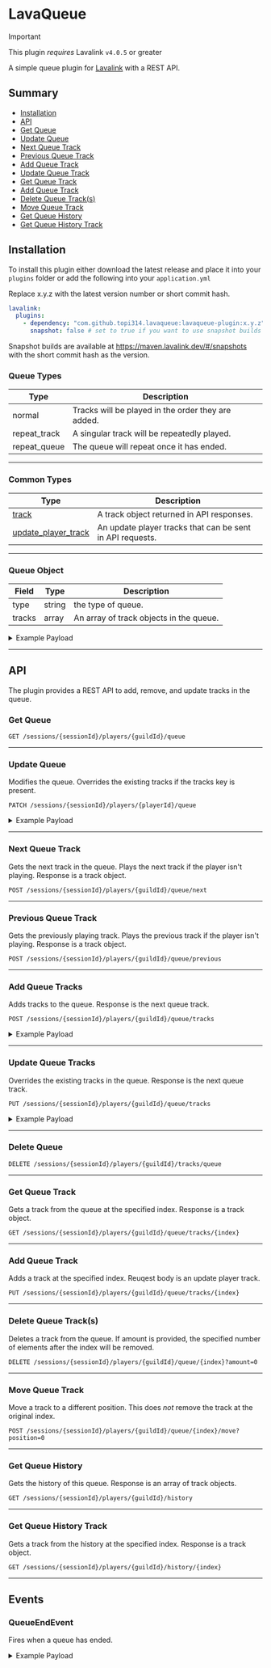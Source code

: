 # LavaQueue

> [!IMPORTANT]
> This plugin *requires* Lavalink `v4.0.5` or greater

A simple queue plugin for [Lavalink](https://github.com/lavalink-devs/Lavalink) with a REST API.

## Summary

* [Installation](#installation)
* [API](#api)
* [Get Queue](#get-queue)
* [Update Queue](#update-queue)
* [Next Queue Track](#next-queue-track)
* [Previous Queue Track](#previous-queue-track)
* [Add Queue Track](#add-queue-tracks)
* [Update Queue Track](#update-queue-tracks)
* [Get Queue Track](#get-queue-track)
* [Add Queue Track](#add-queue-track)
* [Delete Queue Track(s)](#delete-queue-track(s))
* [Move Queue Track](#move-queue-track)
* [Get Queue History](#get-queue-history)
* [Get Queue History Track](#get-queue-history-track)

## Installation

To install this plugin either download the latest release and place it into your `plugins` folder or add the following into your `application.yml`

Replace x.y.z with the latest version number or short commit hash.

```yaml
lavalink:
  plugins:
    - dependency: "com.github.topi314.lavaqueue:lavaqueue-plugin:x.y.z"
      snapshot: false # set to true if you want to use snapshot builds (see below)
```

Snapshot builds are available at https://maven.lavalink.dev/#/snapshots with the short commit hash as the version.

### Queue Types

| Type         | Description                                            |
|--------------|--------------------------------------------------------|
| normal       | Tracks will be played in the order they are added.     |
| repeat_track | A singular track will be repeatedly played.            |
| repeat_queue | The queue will repeat once it has ended.               |

---

### Common Types

| Type                                                                          | Description                                               |
|-------------------------------------------------------------------------------|-----------------------------------------------------------|
| [track](https://lavalink.dev/api/rest.html#track)                             | A track object returned in API responses.                 |
| [update_player_track](https://lavalink.dev/api/rest.html#update-player-track) | An update player tracks that can be sent in API requests. | 

---

### Queue Object

| Field  | Type   | Description                             |
|--------|--------|-----------------------------------------|
| type   | string | the type of queue.                      |
| tracks | array  | An array of track objects in the queue. |

<details>
<summary>Example Payload</summary>

```json5
{
  "type": "normal",
  "tracks": [
    {
      "encoded": "...",
      "info": "{}",
      "pluginInfo": "{}",
      "userData": "{}"
    }
  ]
}
```

</details>

---

## API

The plugin provides a REST API to add, remove, and update tracks in the queue.

### Get Queue

```
GET /sessions/{sessionId}/players/{guildId}/queue
```

---

### Update Queue

Modifies the queue. Overrides the existing tracks if the tracks key is present.

```
PATCH /sessions/{sessionId}/players/{playerId}/queue
```

<details>
<summary>Example Payload</summary>

```json5
{
  "type": "normal",
  "tracks": [
    {
      "encoded":"QAAAjQIAJVJpY2sgQXN0bGV5IC0gTmV2ZXIgR29ubmEgR2l2ZSBZb3UgVXAADlJpY2tBc3RsZXlWRVZPAAAAAAADPCAAC2RRd"
    }
  ]
}
```
</details>

---

### Next Queue Track

Gets the next track in the queue. Plays the next track if the player isn't playing. Response is a track object.

```
POST /sessions/{sessionId}/players/{guildId}/queue/next
```

---

### Previous Queue Track

Gets the previously playing track. Plays the previous track if the player isn't playing. Response is a track object.

```
POST /sessions/{sessionId}/players/{guildId}/queue/previous
```

---

### Add Queue Tracks

Adds tracks to the queue. Response is the next queue track.

```
POST /sessions/{sessionId}/players/{guildId}/queue/tracks
```

<details>
<summary>Example Payload</summary>

```json5
{
  [
    {
      "encoded": "QAAAjQIAJVJpY2sgQXN0bGV5IC0gTmV2ZXIgR29ubmEgR2l2ZSBZb3UgVXAADlJpY2tBc3RsZXlWRVZPAAAAAAADPCAAC2RRd"
    }
  ]
}
```
</details>

---

### Update Queue Tracks

Overrides the existing tracks in the queue. Response is the next queue track.

```
PUT /sessions/{sessionId}/players/{guildId}/queue/tracks
```

<details>
<summary>Example Payload</summary>

```json5
{
  [
    {
      "encoded": "QAAAjQIAJVJpY2sgQXN0bGV5IC0gTmV2ZXIgR29ubmEgR2l2ZSBZb3UgVXAADlJpY2tBc3RsZXlWRVZPAAAAAAADPCAAC2RRd"
    }
  ]
}
```
</details>

---

### Delete Queue

```
DELETE /sessions/{sessionId}/players/{guildId}/tracks/queue
```

---

### Get Queue Track

Gets a track from the queue at the specified index. Response is a track object.

```
GET /sessions/{sessionId}/players/{guildId}/queue/tracks/{index}
```

---

### Add Queue Track

Adds a track at the specified index. Reuqest body is an update player track.

```
PUT /sessions/{sessionId}/players/{guildId}/queue/tracks/{index}
```

---

### Delete Queue Track(s)

Deletes a track from the queue. If amount is provided, the specified number of elements after the index will be removed.

```
DELETE /sessions/{sessionId}/players/{guildId}/queue/{index}?amount=0
```

---

### Move Queue Track

Move a track to a different position. This does *not* remove the track at the original index.

```
POST /sessions/{sessionId}/players/{guildId}/queue/{index}/move?position=0
```

---

### Get Queue History

Gets the history of this queue. Response is an array of track objects.

```
GET /sessions/{sessionId}/players/{guildId}/history
```

---

### Get Queue History Track

Gets a track from the history at the specified index. Response is a track object.

```
GET /sessions/{sessionId}/players/{guildId}/history/{index}
```

---

## Events

### QueueEndEvent

Fires when a queue has ended.

<details>
<summary>Example Payload</summary>

```json5
{
  "op": "event",
  "type": "QueueEndEvent",
  "guildId": "...",
}
```
</details>